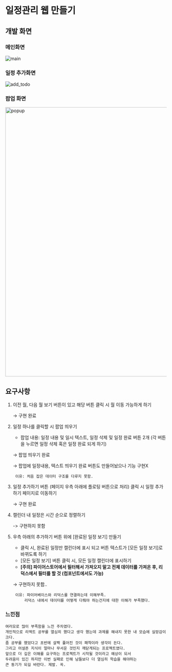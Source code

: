 # 일정관리 웹 만들기

## 개발 화면
   ### 메인화면
 
   ![main](https://user-images.githubusercontent.com/46669567/112490269-93562400-8dc2-11eb-8f9d-368ccfe89ab1.png)
     
   ### 일정 추가화면
     
   ![add_todo](https://user-images.githubusercontent.com/46669567/112490493-bf71a500-8dc2-11eb-80a2-ec398dd06155.png)

   ### 팝업 화면
     
   <img width="838" alt="popup" src="https://user-images.githubusercontent.com/46669567/112490519-c698b300-8dc2-11eb-994e-37364cb700ea.png">

## 요구사항
1. 이전 월, 다음 월 보기 버튼이 있고 해당 버튼 클릭 시 월 이동 가능하게 하기

     → 구현 완료

2. 일정 하나를 클릭할 시 팝업 띄우기
    - 팝업 내용: 일정 내용 및 일시 텍스트, 일정 삭제 및 일정 완료 버튼 2개
        (각 버튼을 누르면 일정 삭제 혹은 일정 완료 되게 하기)

    → 팝업 띄우기 완료

    → 팝업에 일정내용, 텍스트 띄우기 완료 버튼도 만들어놨으나 기능 구현X
        
        이유: 처음 잡은 데이터 구조를 다루지 못함. 

3. 일정 추가하기 버튼 (페이지 우측 아래에 플로팅 버튼으로 처리) 클릭 시 일정 추가하기 페이지로 이동하기

    → 구현 완료

4. 캘린더 내 일정은 시간 순으로 정렬하기

    -> 구현하지 못함

5. 우측 아래의 추가하기 버튼 위에 [완료된 일정 보기] 만들기
    - 클릭 시, 완료된 일정만 캘린더에 표시 되고 버튼 텍스트가 [모든 일정 보기]로 바뀌도록 하기
    - [모든 일정 보기] 버튼 클릭 시, 모든 일정 캘린더에 표시하기
    - **[주의] 파이어스토어에서 필터해서 가져오지 말고 전체 데이터를 가져온 후, 리덕스에서 필터를 할 것 (컴포넌트에서도 가능)**
    
    → 구현하지 못함..

        이유: 파이어베이스와 리덕스를 연결하는데 이해부족.  
            리덕스 내에서 데이터를 어떻게 다뤄야 하는건지에 대한 이해가 부족했다.


### 느낀점
    여러모로 많이 부족함을 느낀 주차였다.
    개인적으로 리액트 공부를 열심히 했다고 생각 했는데 과제를 해내지 못한 내 모습에 실망감이 크다.
    좀 공부를 했었다고 초반에 살짝 풀어진 것이 패착이라 생각이 든다.
    그리고 어설픈 지식이 얼마나 무서운 것인지 깨닫게되는 프로젝트였다.
    앞으로 더 깊은 이해를 요구하는 프로젝트가 시작될 것이라고 예상이 되서
    두려움이 있긴 하지만 이번 실패로 인해 남들보다 더 열심히 학습을 해야하는
    큰 동기가 되길 바란다. 제발. 꼭.
